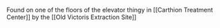 Found on one of the floors of the elevator thingy in [[Carthion Treatment Center]] by the [[Old Victoris Extraction Site]] 